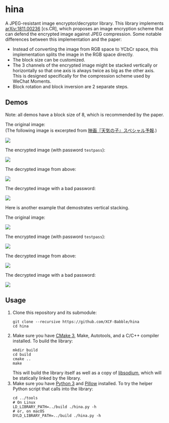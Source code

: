 # hina

A JPEG-resistant image encryptor/decryptor library. This library implements [arXiv:1811.00236](https://arxiv.org/abs/1811.00236) \[cs.CR\], which proposes an image encryption scheme that can defend the encrypted image against JPEG compression. Some notable differences between this implementation and the paper:

- Instead of converting the image from RGB space to YCbCr space, this implementation splits the image in the RGB space directly.
- The block size can be customized.
- The 3 channels of the encrypted image might be stacked vertically or horizontally so that one axis is always twice as big as the other axis. This is designed specifically for the compression scheme used by WeChat Moments.
- Block rotation and block inversion are 2 separate steps.

## Demos

Note: all demos have a block size of 8, which is recommended by the paper.

The original image:  
(The following image is excerpted from [映画『天気の子』スペシャル予報](https://youtu.be/DdJXOvtNsCY?t=280).)

[![](img/01.original.jpg)](img/01.original.jpg)

The encrypted image (with password `testpass`):

[![](img/02.encrypted.jpg)](img/02.encrypted.jpg)

The decrypted image from above:

[![](img/03.decrypted.jpg)](img/03.decrypted.jpg)

The decrypted image with a bad password:

[![](img/04.badpassword.jpg)](img/04.badpassword.jpg)

Here is another example that demostrates vertical stacking.

The original image:

[![](img/11.original.jpg)](img/11.original.jpg)

The encrypted image (with password `testpass`):

[![](img/12.encrypted.jpg)](img/12.encrypted.jpg)

The decrypted image from above:

[![](img/13.decrypted.jpg)](img/13.decrypted.jpg)

The decrypted image with a bad password:

[![](img/14.badpassword.jpg)](img/14.badpassword.jpg)

## Usage

1. Clone this repository and its submodule:
    ```
    git clone --recursive https://github.com/XCF-Babble/hina
    cd hina
    ```
2. Make sure you have [CMake 3](https://cmake.org/), Make, Autotools, and a C/C++ compiler installed. To build the library:
    ```
    mkdir build
    cd build
    cmake ..
    make
    ```
    This will build the library itself as well as a copy of [libsodium](https://github.com/jedisct1/libsodium), which will be statically linked by the library.
3. Make sure you have [Python 3](https://www.python.org/) and [Pillow](https://pypi.org/project/Pillow/) installed. To try the helper Python script that calls into the library:
    ```
    cd ../tools
    # On Linux
    LD_LIBRARY_PATH=../build ./hina.py -h
    # or, on macOS
    DYLD_LIBRARY_PATH=../build ./hina.py -h
    ```
